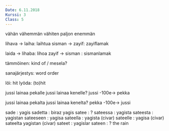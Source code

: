 ```yaml
---
Date: 6.11.2018
Kurssi: 3
Class: 5
---
```


vähän
vähemmän
vähiten
paljon
enemmän



lihava -> laiha: laihtua
sisman -> zayif: zayiflamak

laida -> lihaba: lihoa
zayif -> sisman : sismanlamak

tämmöinen: kind of / mesela?

sanajärjestys: word order

löi: hit
lyöda: (to)hit


jussi lainaa pekalle
jussi lainaa kenelle?
jussi -100e-> pekka

jussi lainaa pekalta
jussi lainaa kenelta?
pekka -100e-> jussi



sade       : yagis
sadetta    : biraz yagis 
satee      : ?
sateessa   : yagista
sateesta   : yagistan
sateeseen  : yagisa
sateella   : yagista (civar)
sateelle   : yagisa (civar)
sateelta     yagistan (civar)
sateet     : yagislar
sateen     : ? the rain